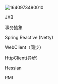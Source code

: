 ![1640973490010](C:\Users\Strong\AppData\Roaming\Typora\typora-user-images\1640973490010.png)

JXB

事务抽象



Spring  Reactive   (Netty)

WebClient（同步）

HttpClient(异步)



Hessian 

RMI
